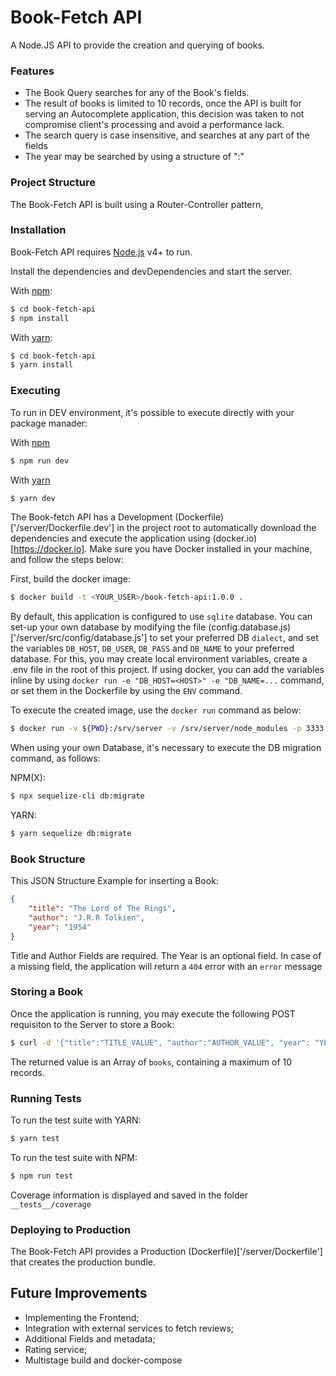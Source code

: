 # Book-Fetch API
A Node.JS API to provide the creation and querying of books.

### Features
- The Book Query searches for any of the Book's fields.
- The result of books is limited to 10 records, once the API is built for serving an Autocomplete application, this decision was taken to not compromise client's processing and avoid a performance lack.
- The search query is case insensitive, and searches at any part of the fields
- The year may be searched by using a structure of ":"

### Project Structure
The Book-Fetch API is built using a Router-Controller pattern,

### Installation
Book-Fetch API requires [Node.js](https://nodejs.org/) v4+ to run.

Install the dependencies and devDependencies and start the server.

With [npm](https://npm.org/):
```sh
$ cd book-fetch-api
$ npm install
```
With [yarn](https://yarnpkg.com/):
```sh
$ cd book-fetch-api
$ yarn install
```
### Executing
To run in DEV environment, it's possible to execute directly with your package manader:

With [npm](https://npm.org/)
```sh
$ npm run dev
```
With [yarn](https://yarnpkg.com/)
```sh
$ yarn dev
```

The Book-fetch API has a Development (Dockerfile)['/server/Dockerfile.dev'] in the project root to automatically download the dependencies and execute the application using (docker.io)[https://docker.io]. Make sure you have Docker installed in your machine, and follow the steps below:

First, build the docker image:
```sh
$ docker build -t <YOUR_USER>/book-fetch-api:1.0.0 .
```
By default, this application is configured to use `sqlite` database. You can set-up your own database by modifying the file (config.database.js)['/server/src/config/database.js'] to set your preferred DB `dialect`, and set the variables `DB_HOST`, `DB_USER`, `DB_PASS` and `DB_NAME` to your preferred database. For this, you may create local environment variables, create a .env file in the root of this project. If using docker, you can add the variables inline by using `docker run -e "DB_HOST=<HOST>" -e "DB_NAME=...` command, or set them in the Dockerfile by using the `ENV` command.

To execute the created image, use the `docker run` command as below:
```sh
$ docker run -v ${PWD}:/srv/server -v /srv/server/node_modules -p 3333:3333 --rm <YOUR_USER>/book-fetch-api:1.0.0
```
When using your own Database, it's necessary to execute the DB migration command, as follows:

NPM(X):
```sh
$ npx sequelize-cli db:migrate
```

YARN:
```sh
$ yarn sequelize db:migrate
```

### Book Structure
This JSON Structure Example for inserting a Book:
```json
{
	"title": "The Lord of The Rings",
	"author": "J.R.R Tolkien",
	"year": "1954"
}
```
Title and Author Fields are required. The Year is an optional field.
In case of a missing field, the application will return a `404` error with an `error` message

### Storing a Book
Once the application is running, you may execute the following POST requisiton to the Server to store a Book:
```sh
$ curl -d '{"title":"TITLE_VALUE", "author":"AUTHOR_VALUE", "year": "YEAR_VALUE"}' -H "Content-Type: application/json" -X POST http://localhost:3333/books
```
The returned value is an Array of `books`, containing a maximum of 10 records.

### Running Tests
To run the test suite with YARN:
```sh
$ yarn test
```
To run the test suite with NPM:
```sh
$ npm run test
```

Coverage information is displayed and saved in the folder `__tests__/coverage`

### Deploying to Production
The Book-Fetch API provides a Production (Dockerfile)['/server/Dockerfile'] that creates the production bundle.

## Future Improvements
- Implementing the Frontend;
- Integration with external services to fetch reviews;
- Additional Fields and metadata;
- Rating service;
- Multistage build and docker-compose
